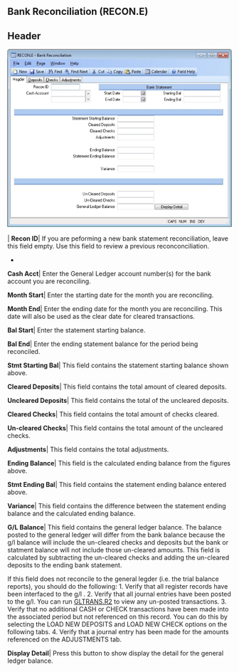 ## Bank Reconciliation (RECON.E)
<PageHeader />

## Header

![](./RECON-E-1.jpg)

| **Recon ID**|  If you are peforming a new bank statement reconciliation,
leave this field empty. Use this field to review a previous reconconciliation.

-  
**Cash Acct**|  Enter the General Ledger account number(s) for the bank
account you are reconciling.

**Month Start**|  Enter the starting date for the month you are reconciling.

**Month End**|  Enter the ending date for the month you are reconciling. This
date will also be used as the clear date for cleared transactions.

**Bal Start**|  Enter the statement starting balance.

**Bal End**|  Enter the ending statement balance for the period being
reconciled.

**Stmt Starting Bal**|  This field contains the statement starting balance
shown above.

**Cleared Deposits**|  This field contains the total amount of cleared
deposits.

**Uncleared Deposits**|  This field contains the total of the uncleared
deposits.

**Cleared Checks**|  This field contains the total amount of checks cleared.

**Un-cleared Checks**|  This field contains the total amount of the uncleared
checks.

**Adjustments**|  This field contains the total adjustments.

**Ending Balance**|  This field is the calculated ending balance from the
figures above.

**Stmt Ending Bal**|  This field contains the statement ending balance entered
above.

**Variance**|  This field contains the difference between the statement ending
balance and the calculated ending balance.

**G/L Balance**|  This field contains the general ledger balance. The balance
posted to the general ledger will differ from the bank balance because the g/l
balance will include the un-cleared checks and deposits but the bank or
statment balance will not include those un-cleared amounts. This field is
calculated by subtracting the un-cleared checks and adding the un-cleared
deposits to the ending bank statement.

If this field does not reconcile to the general legder (i.e. the trial balance
reports), you should do the following:
1\. Verify that all register records have been interfaced to the g/l .
2\. Verify that all journal entries have been posted to the g/l. You can run
[GLTRANS.R2](../GLTRANS-R2/README.md) to view any un-posted transactions.
3\. Verify that no additional CASH or CHECK transactions have been made into
the associated period but not referenced on this record. You can do this by
selecting the LOAD NEW DEPOSITS and LOAD NEW CHECK options on the following
tabs.
4\. Verify that a journal entry has been made for the amounts referenced on
the ADJUSTMENTS tab.

**Display Detail**|  Press this button to show display the detail for the
general ledger balance.


<badge text= "Version 8.10.57 " vertical="middle" />

<PageFooter />
